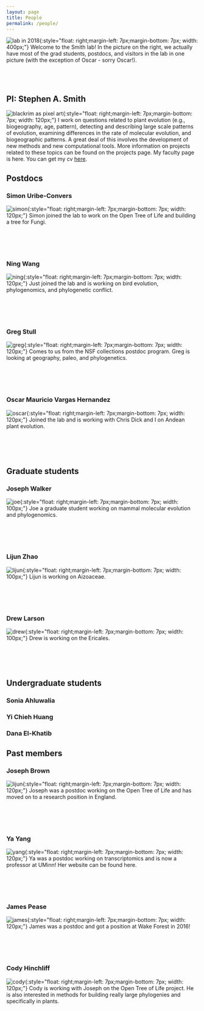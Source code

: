 ```yaml
---
layout: page
title: People 
permalink: /people/
---
```


![lab in 2018](/assets/img/lab.jpg){:style="float: right;margin-left: 7px;margin-bottom: 7px; width: 400px;"}
Welcome to the Smith lab! In the picture on the right, we actually have most of the grad students, postdocs, and visitors in the lab in one picture (with the exception of Oscar - sorry Oscar!). 
<br>
<br>
<br>
<br>


## PI: Stephen A. Smith
![blackrim as pixel art](/assets/img/pixel_me.png){:style="float: right;margin-left: 7px;margin-bottom: 7px; width: 120px;"}
I work on questions related to plant evolution (e.g., biogeography, age, pattern), detecting and describing large scale patterns of evolution, examining differences in the rate of molecular evolution, and biogeographic patterns. A great deal of this involves the development of new methods and new computational tools. More information on projects related to these topics can be found on the projects page. My faculty page is here. You can get my cv [here](http://blackrim.org/wp-content/uploads/2017/09/cv.pdf?189db0&189db0). 

## Postdocs

### Simon Uribe-Convers
![simon](/assets/img/simon.jpeg){:style="float: right;margin-left: 7px;margin-bottom: 7px; width: 120px;"}
Simon joined the lab to work on the Open Tree of Life and building a tree for Fungi. 
<br>
<br>
<br>
<br>
<br>


### Ning Wang
![ning](/assets/img/ning.png){:style="float: right;margin-left: 7px;margin-bottom: 7px; width: 120px;"}
Just joined the lab and is working on bird evolution, phylogenomics, and phylogenetic conflict.
<br>
<br>
<br>
<br>
<br>


### Greg Stull
![greg](/assets/img/greg.jpg){:style="float: right;margin-left: 7px;margin-bottom: 7px; width: 120px;"}
Comes to us from the NSF collections postdoc program. Greg is looking at geography, paleo, and phylogenetics.
<br>
<br>
<br>
<br>
<br>


### Oscar Mauricio Vargas Hernandez 
![oscar](/assets/img/oscar.jpg){:style="float: right;margin-left: 7px;margin-bottom: 7px; width: 120px;"}
Joined the lab and is working with Chris Dick and I on Andean plant evolution.
<br>
<br>
<br>
<br>
<br>


## Graduate students

### Joseph Walker
![joe](/assets/img/joe.jpg){:style="float: right;margin-left: 7px;margin-bottom: 7px; width: 100px;"}
Joe a graduate student working on mammal molecular evolution and phylogenomics.
<br>
<br>
<br>
<br>
<br>


### Lijun Zhao 
![lijun](/assets/img/lijun.jpg){:style="float: right;margin-left: 7px;margin-bottom: 7px; width: 100px;"}
Lijun is working on Aizoaceae.
<br>
<br>
<br>
<br>
<br>


### Drew Larson 
![drew](/assets/img/drew.jpg){:style="float: right;margin-left: 7px;margin-bottom: 7px; width: 100px;"}
Drew is working on the Ericales. 
<br>
<br>
<br>
<br>
<br>


## Undergraduate students

### Sonia Ahluwalia

### Yi Chieh Huang

### Dana El-Khatib

## Past members

### Joseph Brown
![lijun](/assets/img/joseph.jpg){:style="float: right;margin-left: 7px;margin-bottom: 7px; width: 120px;"}
Joseph was a postdoc working on the Open Tree of Life and has moved on to a research position in England. 
<br>
<br>
<br>
<br>
<br>


### Ya Yang
![yang](/assets/img/yang.png){:style="float: right;margin-left: 7px;margin-bottom: 7px; width: 120px;"}
Ya was a postdoc working on transcriptomics and is now a professor at UMinn! Her website can be found here.
<br>
<br>
<br>
<br>
<br>


### James Pease
![james](/assets/img/james.jpg){:style="float: right;margin-left: 7px;margin-bottom: 7px; width: 120px;"}
James was a postdoc and got a position at Wake Forest in 2016!
<br>
<br>
<br>
<br>
<br>


### Cody Hinchliff
![cody](/assets/img/cody.jpg){:style="float: right;margin-left: 7px;margin-bottom: 7px; width: 120px;"}
Cody is working with Joseph on the Open Tree of Life project. He is also interested in methods for building really large phylogenies and specifically in plants.
<br>
<br>
<br>
<br>
<br>


